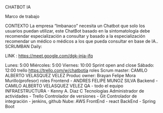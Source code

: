 CHATBOT IA

Marco de trabajo

CONTEXTO
La empresa “Imbanaco” necesita un Chatbot que solo los usuarios puedan utilizar, este ChatBot basado en la sintomatología debe recomendar especialización a consultar y basado a la especialización recomendar un médico o médicos a los que pueda consultar en base de IA..
SCRUMBAN
Daily: 

LINK : https://meet.google.com/dgk-jnja-jfq

Lunes: 5:00
Miércoles: 5:00
Viernes: 10:00
Sprint open and close
Sábado: 12:00
trello
https://trello.com/w/chatbotia
roles
Scrum master: CAMILO ALBERTO VELASQUEZ VELEZ
Produc owner: Brayan Felipe Mora Murillo(profesor)
roles
Frontend - ANDRES FELIPE MUNOZ SILVA
Backend - CAMILO ALBERTO VELASQUEZ VELEZ
QA - todo el equipo
INFRAESTRUCTURA - Kenny A. Diaz C
Tecnologías
Administrador de actividades - Trello
Controlador de versiones - Git
Controlador de integración - jenkins, github
Nube: AWS
FrontEnd - react
BackEnd - Spring Boot



